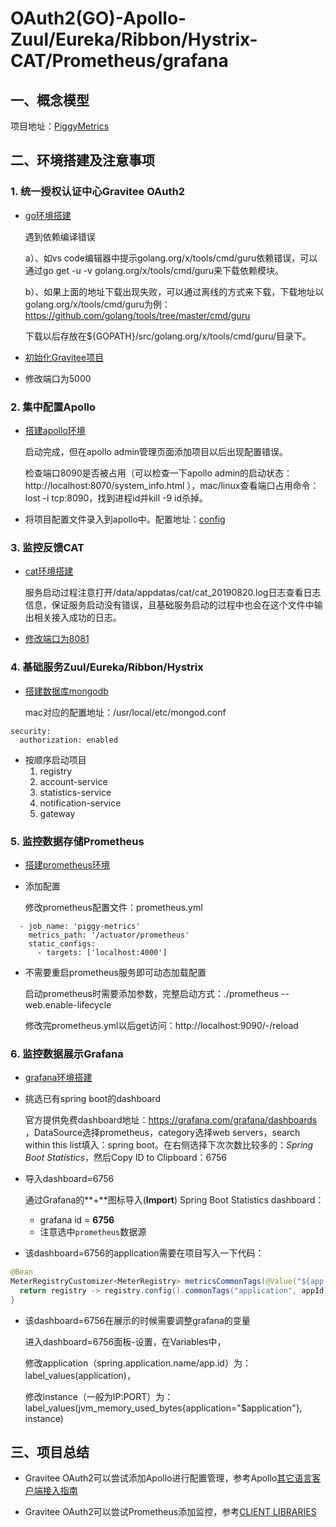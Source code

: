 # OAuth2(GO)-Apollo-Zuul/Eureka/Ribbon/Hystrix-CAT/Prometheus/grafana

## 一、概念模型

项目地址：[PiggyMetrics](https://github.com/sqshq/PiggyMetrics)

## 二、环境搭建及注意事项

### 1. 统一授权认证中心Gravitee OAuth2

- [go环境搭建](https://github.com/spring2go/gravitee_lab/tree/master/lab01)

  遇到依赖编译错误

  a）、如vs code编辑器中提示golang.org/x/tools/cmd/guru依赖错误，可以通过go get -u -v golang.org/x/tools/cmd/guru来下载依赖模块。

  b）、如果上面的地址下载出现失败，可以通过离线的方式来下载，下载地址以golang.org/x/tools/cmd/guru为例：https://github.com/golang/tools/tree/master/cmd/guru

  下载以后存放在${GOPATH}/src/golang.org/x/tools/cmd/guru/目录下。

- [初始化Gravitee项目](https://github.com/spring2go/gravitee_lab/tree/master/lab02)

- 修改端口为5000

### 2. 集中配置Apollo

- [搭建apollo环境](https://github.com/spring2go/apollo_lab/tree/master/lab01)

  启动完成，但在apollo admin管理页面添加项目以后出现配置错误。

  检查端口8090是否被占用（可以检查一下apollo admin的启动状态：http://localhost:8070/system_info.html ），mac/linux查看端口占用命令：lost -i tcp:8090，找到进程id并kill -9 id杀掉。

- 将项目配置文件录入到apollo中。配置地址：[config](https://github.com/spring2go/piggymetrics/tree/master/config)

### 3. 监控反馈CAT

- [cat环境搭建](https://github.com/spring2go/cat_lab/tree/master/lab01)

  服务启动过程注意打开/data/appdatas/cat/cat_20190820.log日志查看日志信息，保证服务启动没有错误，且基础服务启动的过程中也会在这个文件中输出相关接入成功的日志。

- [修改端口为8081](https://github.com/spring2go/case_study_lab/tree/master/lab04)

### 4. 基础服务Zuul/Eureka/Ribbon/Hystrix

- [搭建数据库mongodb](https://github.com/spring2go/case_study_lab/tree/master/lab01)

  mac对应的配置地址：/usr/local/etc/mongod.conf

```properties
security:
  authorization: enabled
```

- 按顺序启动项目
  1. registry
  2. account-service
  3. statistics-service
  4. notification-service
  5. gateway

### 5. 监控数据存储Prometheus

- [搭建prometheus环境](https://github.com/spring2go/prom_lab/tree/master/lab01)

- 添加配置

  修改prometheus配置文件：prometheus.yml
```properties
  - job_name: 'piggy-metrics'
    metrics_path: '/actuator/prometheus'
    static_configs:
      - targets: ['localhost:4000']
```

- 不需要重启prometheus服务即可动态加载配置

  启动prometheus时需要添加参数，完整启动方式：./prometheus --web.enable-lifecycle

  修改完prometheus.yml以后get访问：http://localhost:9090/-/reload

### 6. 监控数据展示Grafana

- [grafana环境搭建](https://github.com/spring2go/prom_lab/tree/master/lab02)

- 挑选已有spring boot的dashboard

  官方提供免费dashboard地址：https://grafana.com/grafana/dashboards ，DataSource选择prometheus，category选择web servers，search within this list填入：spring boot。在右侧选择下次次数比较多的：*Spring Boot Statistics*，然后Copy ID to Clipboard：6756

- 导入dashboard=6756

  通过Grafana的**+**图标导入(**Import**) Spring Boot Statistics dashboard：

  - grafana id = **6756**
  - 注意选中`prometheus`数据源
  
- 该dashboard=6756的application需要在项目写入一下代码：

```java
@Bean
MeterRegistryCustomizer<MeterRegistry> metricsCommonTags(@Value("${app.id}") String appId) {
  return registry -> registry.config().commonTags("application", appId);
}
```
- 该dashboard=6756在展示的时候需要调整grafana的变量

  进入dashboard=6756面板-设置，在Variables中，

  修改application（spring.application.name/app.id）为：label_values(application)，

  修改instance（一般为IP:PORT）为：label_values(jvm_memory_used_bytes{application="$application"}, instance)

## 三、项目总结

- Gravitee OAuth2可以尝试添加Apollo进行配置管理，参考Apollo[其它语言客户端接入指南](https://github.com/ctripcorp/apollo/wiki/%E5%85%B6%E5%AE%83%E8%AF%AD%E8%A8%80%E5%AE%A2%E6%88%B7%E7%AB%AF%E6%8E%A5%E5%85%A5%E6%8C%87%E5%8D%97)

- Gravitee OAuth2可以尝试Prometheus添加监控，参考[CLIENT LIBRARIES](https://prometheus.io/docs/instrumenting/clientlibs/)